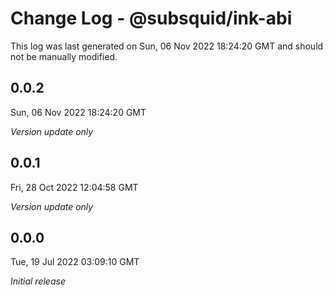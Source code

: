 # Change Log - @subsquid/ink-abi

This log was last generated on Sun, 06 Nov 2022 18:24:20 GMT and should not be manually modified.

## 0.0.2
Sun, 06 Nov 2022 18:24:20 GMT

_Version update only_

## 0.0.1
Fri, 28 Oct 2022 12:04:58 GMT

_Version update only_

## 0.0.0
Tue, 19 Jul 2022 03:09:10 GMT

_Initial release_

